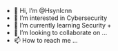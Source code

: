 - 👋 Hi, I’m @HsynIcnn
- 👀 I’m interested in Cybersecurity
- 🌱 I’m currently learning Security +
- 💞️ I’m looking to collaborate on ...
- 📫 How to reach me ...

<!---
HsynIcnn/HsynIcnn is a ✨ special ✨ repository because its `README.md` (this file) appears on your GitHub profile.
You can click the Preview link to take a look at your changes.
--->
